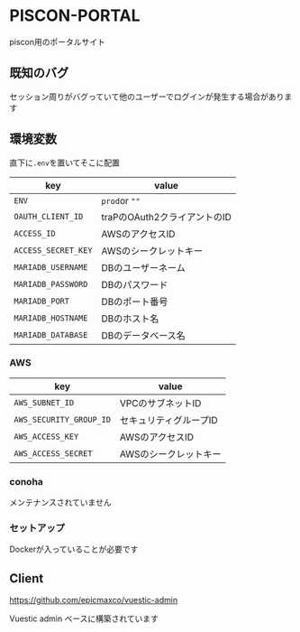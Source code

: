 # PISCON-PORTAL

piscon用のポータルサイト


## 既知のバグ

セッション周りがバグっていて他のユーザーでログインが発生する場合があります

## 環境変数
直下に`.env`を置いてそこに配置


| key                 | value                |
|---------------------|----------------------|
| `ENV`               | `prod`or `""`        |
| `OAUTH_CLIENT_ID`   | traPのOAuth2クライアントのID |
| `ACCESS_ID`         | AWSのアクセスID           |
| `ACCESS_SECRET_KEY` | AWSのシークレットキー         |
| `MARIADB_USERNAME`  | DBのユーザーネーム           |
| `MARIADB_PASSWORD`  | DBのパスワード             |
| `MARIADB_PORT`      | DBのポート番号             |
| `MARIADB_HOSTNAME`  | DBのホスト名              |
| `MARIADB_DATABASE`  | DBのデータベース名           |

### AWS
| key                     | value        |
|-------------------------|--------------|
| `AWS_SUBNET_ID`         | VPCのサブネットID  |
| `AWS_SECURITY_GROUP_ID` | セキュリティグループID |
| `AWS_ACCESS_KEY`        | AWSのアクセスID   |
| `AWS_ACCESS_SECRET`     | AWSのシークレットキー |


### conoha
メンテナンスされていません


### セットアップ

Dockerが入っていることが必要です


## Client

https://github.com/epicmaxco/vuestic-admin

Vuestic admin ベースに構築されています

